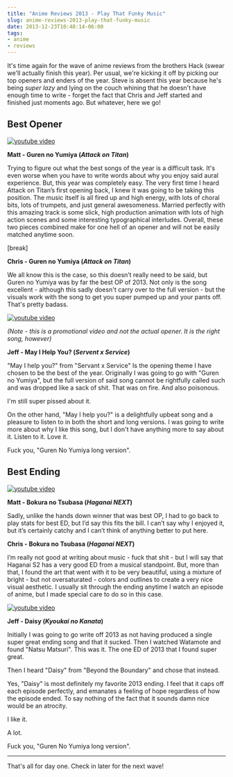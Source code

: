 ```yaml
---
title: "Anime Reviews 2013 - Play That Funky Music"
slug: anime-reviews-2013-play-that-funky-music
date: 2013-12-23T10:48:14-06:00
tags:
- anime
- reviews
---
```

It's time again for the wave of anime reviews from the brothers Hack (swear we'll actually finish this year). Per usual, we're kicking it off by picking our top openers and enders of the year. Steve is absent this year because he's being *super lazy* and lying on the couch whining that he doesn't have enough time to write - forget the fact that Chris and Jeff started and finished just moments ago. But whatever, here we go!

## Best Opener

[![youtube video](https://img.youtube.com/vi/8OkpRK2_gVs/0.jpg)](https://www.youtube.com/watch?v=8OkpRK2_gVs)

**Matt - Guren no Yumiya (_Attack on Titan_)**

Trying to figure out what the best songs of the year is a difficult task. It's even worse when you have to write words about why you enjoy said aural experience. But, this year was completely easy. The very first time I heard Attack on Titan’s first opening back, I knew it was going to be taking this position. The music itself is all fired up and high energy, with lots of choral bits, lots of trumpets, and just general awesomeness. Married perfectly with this amazing track is some slick, high production animation with lots of high action scenes and some interesting typographical interludes. Overall, these two pieces combined make for one hell of an opener and will not be easily matched anytime soon.

[break]

**Chris - Guren no Yumiya (_Attack on Titan_)**

We all know this is the case, so this doesn’t really need to be said, but Guren no Yumiya was by far the best OP of 2013.  Not only is the song excellent - although this sadly doesn't carry over to the full version - but the visuals work with the song to get you super pumped up and your pants off.  That's pretty badass.

[![youtube video](https://img.youtube.com/vi/2c1GN5O6mx4/0.jpg)](https://www.youtube.com/watch?v=2c1GN5O6mx4)

_(Note - this is a promotional video and not the actual opener. It is the right song, however)_

**Jeff - May I Help You? (_Servent x Service_)**

"May I help you?" from "Servant x Service" Is the opening theme I have chosen to be the best of the year. Originally I was going to go with "Guren no Yumiya", but the full version of said song cannot be rightfully called such and was dropped like a sack of shit. That was on fire. And also poisonous.

I'm still super pissed about it.

On the other hand, "May I help you?" is a delightfully upbeat song and a pleasure to listen to in both the short and long versions. I was going to write more about why I like this song, but I don't have anything more to say about it. Listen to it. Love it.

Fuck you, "Guren No Yumiya long version".

## Best Ending

[![youtube video](https://img.youtube.com/vi/g_ErEdPos_o/0.jpg)](https://www.youtube.com/watch?v=g_ErEdPos_o)

**Matt - Bokura no Tsubasa (_Haganai NEXT_)**

Sadly, unlike the hands down winner that was best OP, I had to go back to play stats for best ED, but I’d say this fits the bill. I can’t say why I enjoyed it, but it’s certainly catchy and I can’t think of anything better to put here.

**Chris - Bokura no Tsubasa (_Haganai NEXT_)**

I’m really not good at writing about music - fuck that shit - but I will say that Haganai S2 has a very good ED from a musical standpoint.  But, more than that, I found the art that went with it to be very beautiful, using a mixture of bright - but not oversaturated - colors and outlines to create a very nice visual aesthetic.  I usually sit through the ending anytime I watch an episode of anime, but I made special care to do so in this case.

[![youtube video](https://img.youtube.com/vi/vLFx0yedlxc/0.jpg)](https://www.youtube.com/watch?v=vLFx0yedlxc)

**Jeff - Daisy (_Kyoukai no Kanata_)**

Initially I was going to go write off 2013 as not having produced a single super great ending song and that it sucked. Then I watched Watamote and found "Natsu Matsuri". This was it. The one ED of 2013 that I found super great.

Then I heard "Daisy" from "Beyond the Boundary" and chose that instead.

Yes, "Daisy" is most definitely my favorite 2013 ending. I feel that it caps off each episode perfectly, and emanates a feeling of hope regardless of how the episode ended. To say nothing of the fact that it sounds damn nice would be an atrocity.

I like it.

A lot.

Fuck you, "Guren No Yumiya long version".

---

That's all for day one. Check in later for the next wave!
